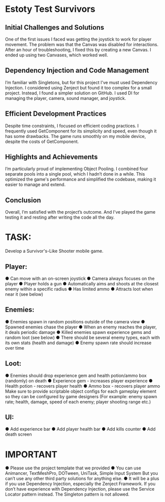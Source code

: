 # Estoty Test Survivors

## Initial Challenges and Solutions
One of the first issues I faced was getting the joystick to work for player movement. The problem was that the Canvas was disabled for interactions. After an hour of troubleshooting, I fixed this by creating a new Canvas. I ended up using two Canvases, which worked well.

## Dependency Injection and Code Management
I’m familiar with Singletons, but for this project I've must used Dependency Injection. I considered using Zenject but found it too complex for a small project. Instead, I found a simpler solution on GitHub. I used DI for managing the player, camera, sound manager, and joystick.

## Efficient Development Practices
Despite time constraints, I focused on efficient coding practices. I frequently used GetComponent for its simplicity and speed, even though it has some drawbacks. The game runs smoothly on my mobile device, despite the costs of GetComponent.

## Highlights and Achievements
I’m particularly proud of implementing Object Pooling. I combined four separate pools into a single pool, which I hadn’t done in a while. This optimized the game's performance and simplified the codebase, making it easier to manage and extend.

## Conclusion
Overall, I’m satisfied with the project’s outcome. And I've played the game testing it and resting after writing the code all the day.


# TASK:

Develop a Survivor's-Like Shooter mobile game.

## Player:
● Can move with an on-screen joystick
● Camera always focuses on the player
● Player holds a gun
● Automatically aims and shoots at the closest enemy within a specific radius
● Has limited ammo
● Attracts loot when near it (see below)

## Enemies:
● Enemies spawn in random positions outside of the camera view
● Spawned enemies chase the player
● When an enemy reaches the player, it deals periodic damage
● Killed enemies spawn experience gems and random loot (see below)
● There should be several enemy types, each with its own stats (health and damage)
● Enemy spawn rate should increase over time

## Loot:
● Enemies should drop experience gem and health potion/ammo box (randomly) on death
● Experience gem - increases player experience
● Health potion - recovers player health
● Ammo box - recovers player ammo
Make sure to provide scriptable object configs for each gameplay element so they can be
configured by game designers
(For example: enemy spawn rate; health, damage, speed of each enemy; player shooting range
etc.)

## UI:
● Add experience bar
● Add player health bar
● Add kills counter
● Add death screen

# IMPORTANT
● Please use the project template that we provided
● You can use Animancer, TextMeshPro, DOTween, UniTask, Simple Input System
But you can’t use any other third party solutions for anything else.
● It will be a plus if you use Dependency Injection, especially the Zenject Framework.
If you don’t have experience with Dependency Injection, please use the Service Locator
pattern instead.
The Singleton pattern is not allowed.
